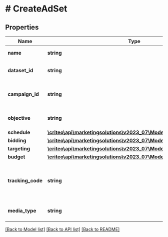 # # CreateAdSet

## Properties

Name | Type | Description | Notes
------------ | ------------- | ------------- | -------------
**name** | **string** | Name of the ad set |
**dataset_id** | **string** | Dataset id of this ad set |
**campaign_id** | **string** | Campaign id this ad set belongs to |
**objective** | **string** | Objective of the ad set |
**schedule** | [**\criteo\api\marketingsolutions\v2023_07\Model\CreateAdSetSchedule**](CreateAdSetSchedule.md) |  |
**bidding** | [**\criteo\api\marketingsolutions\v2023_07\Model\CreateAdSetBidding**](CreateAdSetBidding.md) |  |
**targeting** | [**\criteo\api\marketingsolutions\v2023_07\Model\CreateAdSetTargeting**](CreateAdSetTargeting.md) |  |
**budget** | [**\criteo\api\marketingsolutions\v2023_07\Model\CreateAdSetBudget**](CreateAdSetBudget.md) |  |
**tracking_code** | **string** | The click tracking code associated to this Ad Set. |
**media_type** | **string** | Media type for the ad set |

[[Back to Model list]](../../README.md#models) [[Back to API list]](../../README.md#endpoints) [[Back to README]](../../README.md)
